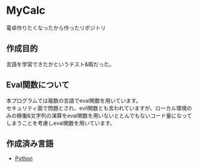 # MyCalc
電卓作りたくなったから作ったリポジトリ

## 作成目的
言語を学習できたかというテスト&暇だった。

## Eval関数について
本プログラムでは複数の言語でeval関数を用いています。<br>
セキュリティ面で問題とされ、evil関数とも言われていますが、ローカル環境のみの稼働&文字列の演算をeval関数を用いないととんでもないコード量になってしまうことを考慮しeval関数を用いています。

## 作成済み言語
<ul>
  <li><a href="https://github.com/Unigmos/MyCalc/tree/main/python">Python</a></li>
</ul>
